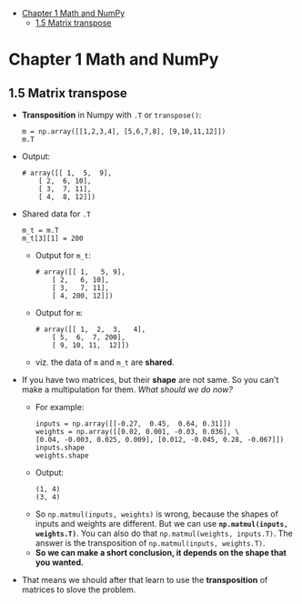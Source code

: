 

<!--
 * @Author       : Jingsheng Lyu
 * @Date         : 2020-06-29 20:09:36
 * @LastEditors  : Jingsheng Lyu
 * @LastEditTime : 2020-06-29 20:36:07
 * @FilePath     : /Deep_Learning/Chapter1/CH1_4/README.md
 * @Github       : https://github.com/jingshenglyu
 * @Web          : https://jingshenglyu.github.io/
 * @E-Mail       : jingshenglyu@gmail.com
--> 

<!-- TOC -->

- [Chapter 1 Math and NumPy](#chapter-1-math-and-numpy)
    - [1.5 Matrix transpose](#15-matrix-transpose)

<!-- /TOC -->

# Chapter 1 Math and NumPy

## 1.5 Matrix transpose

* **Transposition** in Numpy with `.T` or `transpose()`:
    ```
    m = np.array([[1,2,3,4], [5,6,7,8], [9,10,11,12]])
    m.T
    ```
* Output:
    ```
    # array([[ 1,  5,  9],
        [ 2,  6, 10],
        [ 3,  7, 11],
        [ 4,  8, 12]])
    ```
* Shared data for `.T`
    ```
    m_t = m.T
    m_t[3][1] = 200
    ```
    * Output for `m_t`:
        ```
        # array([[ 1,   5, 9],
            [ 2,   6, 10],
            [ 3,   7, 11],
            [ 4, 200, 12]])
        ```
    * Output for `m`:
        ```
        # array([[ 1,  2,  3,   4],
            [ 5,  6,  7, 200],
            [ 9, 10, 11,  12]])
        ```
    * viz. the data of `m` and `m_t` are **shared**.

* If you have two matrices, but their **shape** are not same. So you can't make a multipulation for them.  *What should we do now?*
    * For example:
        ```
        inputs = np.array([[-0.27,  0.45,  0.64, 0.31]])
        weights = np.array([[0.02, 0.001, -0.03, 0.036], \
        [0.04, -0.003, 0.025, 0.009], [0.012, -0.045, 0.28, -0.067]])
        inputs.shape
        weights.shape
        ```
    * Output:
        ```
        (1, 4)
        (3, 4)
        ```
    * So `np.matmul(inputs, weights)` is wrong, because the shapes of inputs and weights are different. But we can use **`np.matmul(inputs, weights.T)`**. You can also do that `np.matmul(weights, inputs.T)`. The answer is the transposition of `np.matmul(inputs, weights.T)`.   
    * **So we can make a short conclusion, it depends on the shape that you wanted.**

* That means we should after that learn to use the **transposition** of matrices to slove the problem.

